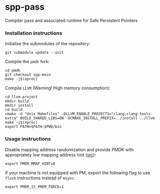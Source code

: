 # spp-pass

Compiler pass and associated runtime for Safe Persistent Pointers

### Installation instructions

Initialise the submodules of the repository:  
```
git submodule update --init
```

Compile the `pmdk` fork:  
```
cd pmdk
git checkout spp-main
make -j$(nproc)
```

Compile `LLVM` (Warning! High memory consumption):  
```
cd llvm-project
mkdir build
mkdir install
cd build
cmake -G "Unix Makefiles" -DLLVM_ENABLE_PROJECTS="clang;clang-tools-extra" BUILD_SHARED_LIBS=ON -DCMAKE_INSTALL_PREFIX=../install ../llvm
make -j$(nproc)
export PATH=$PATH:$PWD/bin
```

### Usage instructions

Disable mapping address randomization and provide PMDK with appropriately low mapping address hint ([src](https://pmem.io/pmdk/manpages/linux/v1.0/libpmem.3.html)):
```
export PMEM_MMAP_HINT=0
```

If your machine is not equipped with PM, export the following flag to use `flush` instructions instead of `msync`:
```
export PMEM_IS_PMEM_FORCE=1
```
